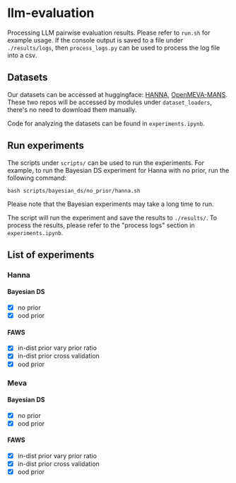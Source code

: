 # llm-evaluation

Processing LLM pairwise evaluation results. Please refer to `run.sh` for example usage.
If the console output is saved to a file under `./results/logs`, then `process_logs.py` can be used to process the log file into a csv.

## Datasets

Our datasets can be accessed at huggingface: [HANNA](https://huggingface.co/datasets/llm-aes/hanna-annotated-latest), [OpenMEVA-MANS](https://huggingface.co/datasets/llm-aes/meva-annotated-latest). These two repos will be accessed by modules under `dataset_loaders`, there's no need to download them manually.

Code for analyzing the datasets can be found in `experiments.ipynb`.

## Run experiments

The scripts under `scripts/` can be used to run the experiments. For example, to run the Bayesian DS experiment for Hanna with no prior, run the following command:

```bash scripts/bayesian_ds/no_prior/hanna.sh```

Please note that the Bayesian experiments may take a long time to run.

The script will run the experiment and save the results to `./results/`. To process the results, please refer to the "process logs" section in `experiments.ipynb`.

## List of experiments
### Hanna
#### Bayesian DS
- [x] no prior
- [x] ood prior
#### FAWS
- [x] in-dist prior vary prior ratio
- [x] in-dist prior cross validation
- [x] ood prior

### Meva
#### Bayesian DS
- [x] no prior
- [x] ood prior
#### FAWS
- [x] in-dist prior vary prior ratio
- [x] in-dist prior cross validation
- [x] ood prior
